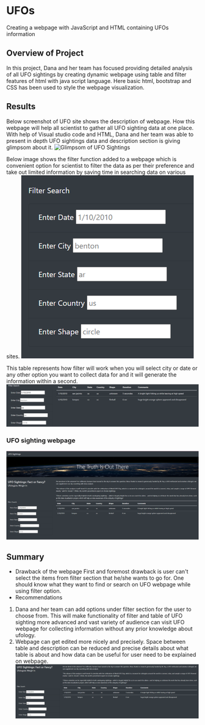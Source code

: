# UFOs
Creating a webpage with JavaScript and HTML containing UFOs information
## Overview of Project
In this project, Dana and her team has focused providing detailed analysis of all UFO sightings by creating dynamic webpage using table and filter features of html with java script language. Here basic html, bootstrap and CSS has been used to style the webpage visualization. 
## Results
Below screenshot of UFO site shows the description of webpage. How this webpage will help all scientist to gather all UFO sighting data at one place. With help of Visual studio code and HTML, Dana and her team was able to present in depth UFO sightings data and description section is giving glimpsom about it. 
![Glimpsom of UFO Sightings](DDescription_UFO_sighting.png)

Below image shows the filter function added to a webpage which is convenient option for scientist to filter the data as per their preference and take out limited information by saving time in searching data on various sites. 
![Filter Section of UFO sighting table](Filter_section_UFO.png)

This table represents how filter will work when you will select city or date or any other option you want to collect data for and it will generate the information within a second. 
![UFO table](Filtered_table_UFO.png)

### UFO sighting webpage
![UFO Webpage](UFO_webpage.png)
## Summary
- Drawback of the webpage
First and foremost drawback is user can't select the items from filter section that he/she wants to go for. One should know what they want to find or search on UFO webpage while using filter option. 
- Recommendations
1. Dana and her team can add options under filter section for the user to choose from. This will make functionality of filter and table of UFO sighting more advanced and vast variety of audience can visit UFO webpage for collecting information without any prior knowledge about ufology. 
2. Webpage can get edited more nicely and precisely. Space between table and description can be reduced and precise details about what table is about and how data can be useful for user need to be explained on webpage. 
![Recommendation for UFO](Recommendation_UFO.png)
